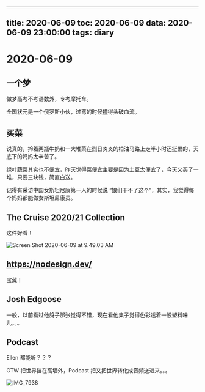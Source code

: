 
---
title: 2020-06-09
toc: 2020-06-09
data: 2020-06-09 23:00:00
tags: diary
---


# 2020-06-09

## 一个梦

做梦高考不考语数外，专考摩托车。

全国状元是一个俄罗斯小伙，过弯的时候撞得头破血流。

## 买菜

说真的，拎着两瓶牛奶和一大堆菜在烈日炎炎的柏油马路上走半小时还挺累的，天底下的妈妈太辛苦了。

绿叶蔬菜其实也不便宜，昨天觉得菜便宜主要是因为土豆太便宜了，今天又买了一堆，只要三块钱，简直白送。

记得有采访中国女斯坦尼康第一人的时候说 “娘们干不了这个”，其实，我觉得每个妈妈都能做女斯坦尼康员。

## The Cruise 2020/21 Collection

这件好看！

![Screen Shot 2020-06-09 at 9.49.03 AM](https://tva1.sinaimg.cn/large/007S8ZIlgy1gflsqy9hs4j31580nsdvx.jpg)

## https://nodesign.dev/

宝藏！

## Josh Edgoose

一般，以前看过他鸽子那张觉得不错，现在看他集子觉得色彩透着一股塑料味儿。。。

## Podcast

Ellen 都能听？？？

GTW 把世界挡在高墙外，Podcast 把又把世界转化成音频送进来。。。

![IMG_7938](https://tva1.sinaimg.cn/large/007S8ZIlgy1gfmftuwrb3j30u01hc1ky.jpg)

